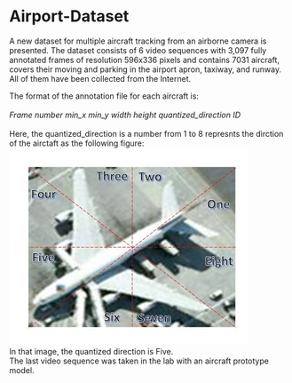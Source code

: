 # Airport-Dataset

A new dataset for multiple aircraft tracking from an airborne camera is presented. The dataset consists of 6 video sequences with 3,097 fully annotated frames of resolution 596x336 pixels and contains 7031 aircraft, covers their moving and parking in the airport apron, taxiway, and runway. All of them have been collected from the Internet.

The format of the annotation file for each aircraft is:
 <br />
 <br /> *_Frame number    min_x     min_y     width     height     quantized_direction    ID_*
 <br />
 <br />Here, the quantized_direction is a number from 1 to 8 represnts the dirction of the airctaft as the following figure:
 <br />
 ![alt text](https://github.com/bczhangbczhang/Airport-Dataset/blob/master/DON_.jpg)
 <br />
 In that image, the quantized direction is Five.
 <br />The last video sequence was taken in the lab with an aircraft prototype model.
 

